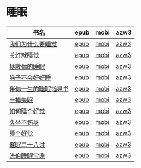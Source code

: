 # 睡眠

| 书名 | epub | mobi | azw3 |
| --- | --- | --- | --- |
| [我们为什么要睡觉](http://ct.dalanmei.com/f/31084289-601222484-c04a24) | [epub](http://ct.dalanmei.com/f/31084289-601222484-c04a24) | [mobi](http://ct.dalanmei.com/f/31084289-601222174-d80810) | [azw3](http://ct.dalanmei.com/f/31084289-601222299-6faca8) |
| [关灯就睡觉](http://ct.dalanmei.com/f/31084289-570287706-a2626a) | [epub](http://ct.dalanmei.com/f/31084289-570287706-a2626a) | [mobi](http://ct.dalanmei.com/f/31084289-570170422-167491) | [azw3](http://ct.dalanmei.com/f/31084289-570358761-811ef9) |
| [拯救你的睡眠](None) | [epub](None) | [mobi](None) | [azw3](None) |
| [脑子不会好好睡](http://ct.dalanmei.com/f/31084289-570354032-213224) | [epub](http://ct.dalanmei.com/f/31084289-570354032-213224) | [mobi](http://ct.dalanmei.com/f/31084289-570132173-5833ac) | [azw3](http://ct.dalanmei.com/f/31084289-571401952-f50668) |
| [伴你一生的睡眠指导书](http://ct.dalanmei.com/f/31084289-570256957-4f2e81) | [epub](http://ct.dalanmei.com/f/31084289-570256957-4f2e81) | [mobi](http://ct.dalanmei.com/f/31084289-570107738-bcc745) | [azw3](http://ct.dalanmei.com/f/31084289-571415411-af83da) |
| [干掉失眠](http://ct.dalanmei.com/f/31084289-570239836-cda397) | [epub](http://ct.dalanmei.com/f/31084289-570239836-cda397) | [mobi](http://ct.dalanmei.com/f/31084289-569452852-5abce0) | [azw3](http://ct.dalanmei.com/f/31084289-571419707-3bfcdf) |
| [如何睡个好觉](http://ct.dalanmei.com/f/31084289-572112931-920efc) | [epub](http://ct.dalanmei.com/f/31084289-572112931-920efc) | [mobi](http://ct.dalanmei.com/f/31084289-571722129-a6a377) | [azw3](http://ct.dalanmei.com/f/31084289-572120013-a7ab95) |
| [久坐不伤身](http://ct.dalanmei.com/f/31084289-572121390-d17e1d) | [epub](http://ct.dalanmei.com/f/31084289-572121390-d17e1d) | [mobi](http://ct.dalanmei.com/f/31084289-571638177-d686e2) | [azw3](http://ct.dalanmei.com/f/31084289-572182922-ae38e7) |
| [睡个好觉](http://ct.dalanmei.com/f/31084289-571793746-356c6b) | [epub](http://ct.dalanmei.com/f/31084289-571793746-356c6b) | [mobi](http://ct.dalanmei.com/f/31084289-571528789-7085f9) | [azw3](http://ct.dalanmei.com/f/31084289-572194433-8bfe9c) |
| [催眠二十八讲](http://ct.dalanmei.com/f/31084289-571814083-cac3e4) | [epub](http://ct.dalanmei.com/f/31084289-571814083-cac3e4) | [mobi](http://ct.dalanmei.com/f/31084289-571543488-cd4707) | [azw3](http://ct.dalanmei.com/f/31084289-572014791-b4c6a0) |
| [法伯睡眠宝典](http://ct.dalanmei.com/f/31084289-571781293-c6bb99) | [epub](http://ct.dalanmei.com/f/31084289-571781293-c6bb99) | [mobi](http://ct.dalanmei.com/f/31084289-571526526-9e6e6c) | [azw3](http://ct.dalanmei.com/f/31084289-571881302-789c11) |
